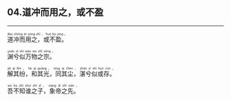 ## 04.道冲而用之，或不盈
---


<ruby><rb> 道冲而用之，或不盈。 </rb> <rt> dào  chōng  ér  yòng  zhī ， huò  bù  yíng 。</rt>
</ruby>

<ruby><rb> 渊兮似万物之宗。 </rb> <rt> yuān  xī  shì  wàn  wù  zhī  zōng 。</rt>
</ruby>

<ruby><rb> 解其纷，和其光，同其尘，湛兮似或存。 </rb> <rt> jiě  qí  fēn ， hé  qí  guāng ， tóng  qí  chén ， zhàn  xī  shì  huò  cún 。</rt>
</ruby>

<ruby><rb> 吾不知谁之子，象帝之先。 </rb> <rt> wú  bù  zhī  shuí  zhī  zǐ ， xiàng  dì  zhī  xiān 。</rt>
</ruby>

<ruby><rb>   </rb> <rt> </rt>
</ruby>

